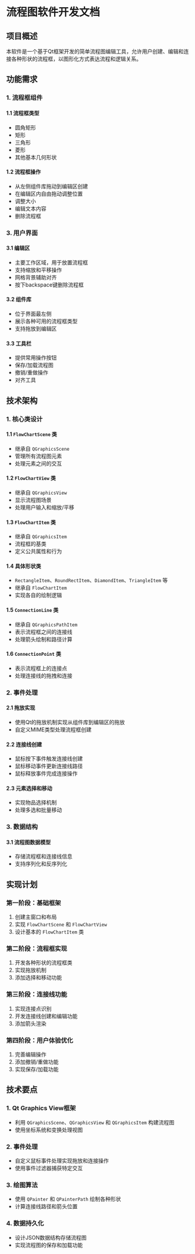 # 流程图软件开发文档

## 项目概述
本软件是一个基于Qt框架开发的简单流程图编辑工具，允许用户创建、编辑和连接各种形状的流程框，以图形化方式表达流程和逻辑关系。

## 功能需求

### 1. 流程框组件

#### 1.1 流程框类型
- 圆角矩形
- 矩形
- 三角形
- 菱形
- 其他基本几何形状

#### 1.2 流程框操作
- 从左侧组件库拖动到编辑区创建
- 在编辑区内自由拖动调整位置
- 调整大小
- 编辑文本内容
- 删除流程框


### 3. 用户界面

#### 3.1 编辑区
- 主要工作区域，用于放置流程框
- 支持缩放和平移操作
- 网格背景辅助对齐
- 按下backspace键删除流程框

#### 3.2 组件库
- 位于界面最左侧
- 展示各种可用的流程框类型
- 支持拖放到编辑区

#### 3.3 工具栏
- 提供常用操作按钮
- 保存/加载流程图
- 撤销/重做操作
- 对齐工具

## 技术架构

### 1. 核心类设计

#### 1.1 `FlowChartScene` 类
- 继承自 `QGraphicsScene`
- 管理所有流程图元素
- 处理元素之间的交互

#### 1.2 `FlowChartView` 类
- 继承自 `QGraphicsView`
- 显示流程图场景
- 处理用户输入和缩放/平移

#### 1.3 `FlowChartItem` 类
- 继承自 `QGraphicsItem`
- 流程框的基类
- 定义公共属性和行为

#### 1.4 具体形状类
- `RectangleItem`、`RoundRectItem`、`DiamondItem`、`TriangleItem` 等
- 继承自 `FlowChartItem`
- 实现各自的绘制逻辑

#### 1.5 `ConnectionLine` 类
- 继承自 `QGraphicsPathItem`
- 表示流程框之间的连接线
- 处理箭头绘制和路径计算

#### 1.6 `ConnectionPoint` 类
- 表示流程框上的连接点
- 处理连接线的拖拽和连接

### 2. 事件处理

#### 2.1 拖放实现
- 使用Qt的拖放机制实现从组件库到编辑区的拖放
- 自定义MIME类型处理流程框创建

#### 2.2 连接线创建
- 鼠标按下事件触发连接线创建
- 鼠标移动事件更新连接线路径
- 鼠标释放事件完成连接操作

#### 2.3 元素选择和移动
- 实现物品选择机制
- 处理多选和批量移动

### 3. 数据结构

#### 3.1 流程图数据模型
- 存储流程框和连接线信息
- 支持序列化和反序列化

## 实现计划

### 第一阶段：基础框架
1. 创建主窗口和布局
2. 实现 `FlowChartScene` 和 `FlowChartView`
3. 设计基本的 `FlowChartItem` 类

### 第二阶段：流程框实现
1. 开发各种形状的流程框类
2. 实现拖放机制
3. 添加选择和移动功能

### 第三阶段：连接线功能
1. 实现连接点识别
2. 开发连接线创建和编辑功能
3. 添加箭头渲染

### 第四阶段：用户体验优化
1. 完善编辑操作
2. 添加撤销/重做功能
3. 实现保存/加载功能

## 技术要点

### 1. Qt Graphics View框架
- 利用 `QGraphicsScene`、`QGraphicsView` 和 `QGraphicsItem` 构建流程图
- 使用坐标系统和变换处理视图

### 2. 事件处理
- 自定义鼠标事件处理实现拖放和连接操作
- 使用事件过滤器捕获特定交互

### 3. 绘图算法
- 使用 `QPainter` 和 `QPainterPath` 绘制各种形状
- 计算连接线路径和箭头位置

### 4. 数据持久化
- 设计JSON数据结构存储流程图
- 实现流程图的保存和加载功能
